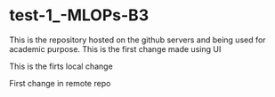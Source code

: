 # test-1_-MLOPs-B3
This is the repository hosted on the github servers and being used for academic purpose.
This is the first change made using UI

This is the firts local change

First change in remote repo

